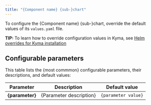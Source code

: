 ```yaml
---
title: "{Component name} {sub-}chart"
---
```


<!-- Use this template to provide technical details about configuration of a Kyma chart or sub-chart. 

For the name, follow the `{COMPONENT/AREA}-{NUMBER}-{TITLE}.md` convention.
Make sure that the configuration document for the main chart displays first on the list.

For reference, see the existing [**Configuration** documents](https://kyma-project.io/docs/05-technical-reference/05-configuration-parameters).-->

To configure the {Component name} {sub-}chart, override the default values of its `values.yaml` file.

<!-- Use the tip feature to provide links to the documentation about Kyma configuration. Also add a link to examples of either top-level charts overrides for charts configuration documents or sub-charts overrides for sub-chart configuration documents.-->

**TIP:** To learn how to override configuration values in Kyma, see [Helm overrides for Kyma installation](/root/kyma/#configuration-helm-overrides-for-kyma-installation)

## Configurable parameters

This table lists the {most commmon} configurable parameters, their descriptions, and default values:

| Parameter | Description | Default value |
|-----------|-------------|---------------|
| **{parameter}** | {Parameter description} | `{parameter value}` |
